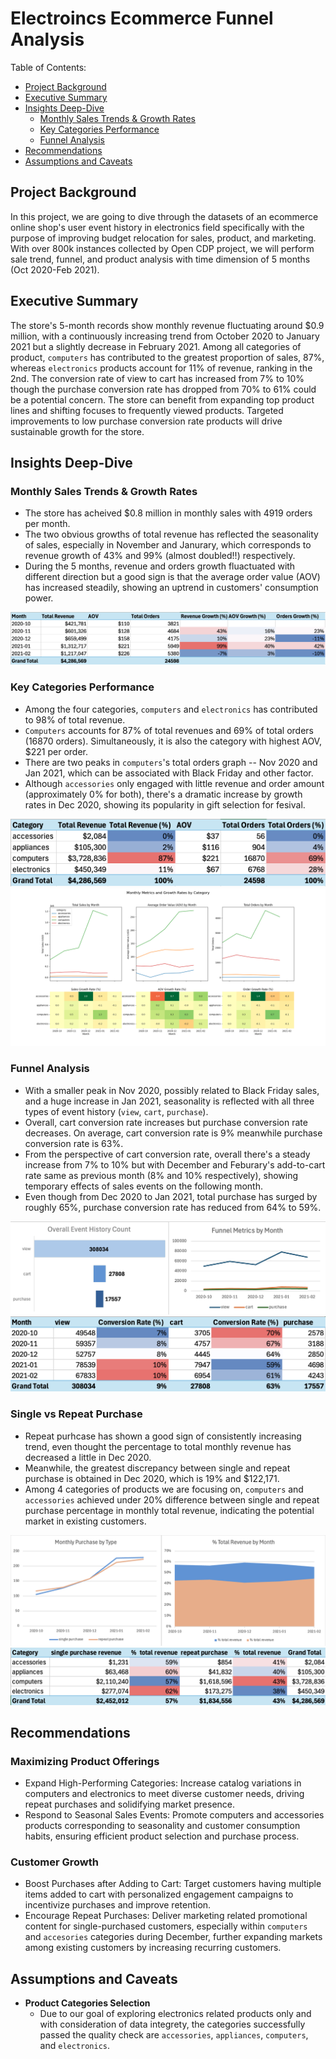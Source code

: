 # Electroincs Ecommerce Funnel Analysis
Table of Contents:
- [Project Background](https://github.com/jiayuanshi/Electronics-Ecommerce-Funnel-Analysis?tab=readme-ov-file#project-background)
- [Executive Summary](https://github.com/jiayuanshi/Electronics-Ecommerce-Funnel-Analysis?tab=readme-ov-file#executive-summary)
- [Insights Deep-Dive](https://github.com/jiayuanshi/Electronics-Ecommerce-Funnel-Analysis?tab=readme-ov-file#insights-deep-dive)
    - [Monthly Sales Trends & Growth Rates](https://github.com/jiayuanshi/Electronics-Ecommerce-Funnel-Analysis?tab=readme-ov-file#monthly-sales-trends--growth-rates)
    - [Key Categories Performance](https://github.com/jiayuanshi/Electronics-Ecommerce-Funnel-Analysis?tab=readme-ov-file#key-categories-performance)
    - [Funnel Analysis](https://github.com/jiayuanshi/Electronics-Ecommerce-Funnel-Analysis?tab=readme-ov-file#funnel-analysis)
- [Recommendations](https://github.com/jiayuanshi/Electronics-Ecommerce-Funnel-Analysis?tab=readme-ov-file#recommendations)
- [Assumptions and Caveats](https://github.com/jiayuanshi/Electronics-Ecommerce-Funnel-Analysis?tab=readme-ov-file#assumptions-and-caveats)

## Project Background
In this project, we are going to dive through the datasets of an ecommerce online shop's user event history in electronics field specifically with the purpose of improving budget relocation for sales, product, and marketing. With over 800k instances collected by Open CDP project, we will perform sale trend, funnel, and product analysis with time dimension of 5 months (Oct 2020-Feb 2021). 

## Executive Summary
The store's 5-month records show monthly revenue fluctuating around $0.9 million, with a continuously increasing trend from October 2020 to January 2021 but a slightly decrease in February 2021. Among all categories of product, `computers` has contributed to the greatest proportion of sales, 87%, whereas `electronics` products account for 11% of revenue, ranking in the 2nd. The conversion rate of view to cart has increased from 7% to 10% though the purchase conversion rate has dropped from 70% to 61% could be a potential concern. The store can benefit from expanding top product lines and shifting focuses to frequently viewed products. Targeted improvements to low purchase conversion rate products will drive sustainable growth for the store.

## Insights Deep-Dive
### Monthly Sales Trends & Growth Rates
- The store has acheived $0.8 million in monthly sales with 4919 orders per month.
- The two obvious growths of total revenue has reflected the seasonality of sales, especially in November and Janurary, which corresponds to revenue growth of 43% and 99% (almost doubled!!) respectively.
- During the 5 months, revenue and orders growth fluactuated with different direction but a good sign is that the average order value (AOV) has increased steadily, showing an uptrend in customers' consumption power.

![Fig 1](Visualization/MonthlySales.png)

### Key Categories Performance
- Among the four categories, `computers` and `electronics` has contributed to 98% of total revenue.
- `Computers` accounts for 87% of total revenues and 69% of total orders (16870 orders). Simultaneously, it is also the category with highest AOV, $221 per order. 
- There are two peaks in `computers`'s total orders graph -- Nov 2020 and Jan 2021, which can be associated with Black Friday and other factor.
- Although `accessories` only engaged with little revenue and order amount (approximately 0% for both), there's a dramatic increase by growth rates in Dec 2020, showing its popularity in gift selection for fesival.

![Fig 2](Visualization/CategorySales.png)
![Fig 3](Visualization/MonthlyMetrics.png)

### Funnel Analysis
- With a smaller peak in Nov 2020, possibly related to Black Friday sales, and a huge increase in Jan 2021, seasonality is reflected with all three types of event history (`view`, `cart`, `purchase`).
- Overall, cart conversion rate increases but purchase conversion rate decreases. On average, cart conversion rate is 9% meanwhile purchase conversion rate is 63%.
- From the perspective of cart conversion rate, overall there's a steady increase from 7% to 10% but with December and Feburary's add-to-cart rate same as previous month (8% and 10% respectively), showing temporary effects of sales events on the following month.
- Even though from Dec 2020 to Jan 2021, total purchase has surged by roughly 65%, purchase conversion rate has reduced from 64% to 59%.

![Fig 4](Visualization/FunnelCharts.png)
![Fig 5](Visualization/FunnelMetrics.png)

### Single vs Repeat Purchase
- Repeat purhcase has shown a good sign of consistently increasing trend, even thought the percentage to total monthly revenue has decreased a little in Dec 2020.
- Meanwhile, the greatest discrepancy between single and repeat purchase is obtained in Dec 2020, which is 19% and $122,171. 
- Among 4 categories of products we are focusing on, `computers` and `accessories` achieved under 20% difference between single and repeat purchase percentage in monthly total revenue, indicating the potential market in existing customers. 

![Fig 6](Visualization/PurchaseTypeCharts.png)
![Fig 7](Visualization/PurchaseTypeMetrics.png)

## Recommendations
### Maximizing Product Offerings
- Expand High-Performing Categories: Increase catalog variations in computers and electronics to meet diverse customer needs, driving repeat purchases and solidifying market presence.
- Respond to Seasonal Sales Events: Promote computers and accessories products corresponding to seasonality and customer consumption habits, ensuring efficient product selection and purchase process.
### Customer Growth
- Boost Purchases after Adding to Cart: Target customers having multiple items added to cart with personalized engagement campaigns to incentivize purchases and improve retention. 
- Encourage Repeat Purchases: Deliver marketing related promotional content for single-purchased customers, especially within `computers` and `accesories` categories during December, further expanding markets among existing customers by increasing recurring customers.

## Assumptions and Caveats
- **Product Categories Selection**
    - Due to our goal of exploring electronics related products only and with consideration of data integrety, the categories successfully passed the quality check are `accessories`, `appliances`,  `computers`, and `electronics`. 
